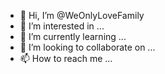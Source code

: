 - 👋 Hi, I’m @WeOnlyLoveFamily
- 👀 I’m interested in ...
- 🌱 I’m currently learning ...
- 💞️ I’m looking to collaborate on ...
- 📫 How to reach me ...

<!---
WeOnlyLoveFamily/WeOnlyLoveFamily is a ✨ special ✨ repository because its `README.md` (this file) appears on your GitHub profile.
You can click the Preview link to take a look at your changes.
--->

